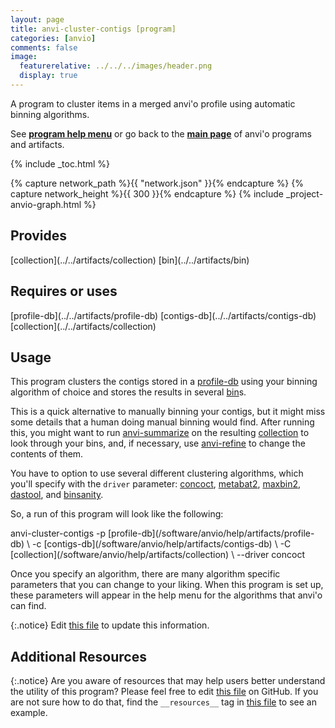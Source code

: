 ```yaml
---
layout: page
title: anvi-cluster-contigs [program]
categories: [anvio]
comments: false
image:
  featurerelative: ../../../images/header.png
  display: true
---
```


A program to cluster items in a merged anvi&#39;o profile using automatic binning algorithms.

See **[program help menu](../../../vignette#anvi-cluster-contigs)** or go back to the **[main page](../../)** of anvi'o programs and artifacts.


{% include _toc.html %}
<div id="svg" class="subnetwork"></div>
{% capture network_path %}{{ "network.json" }}{% endcapture %}
{% capture network_height %}{{ 300 }}{% endcapture %}
{% include _project-anvio-graph.html %}


## Provides

<p style="text-align: left" markdown="1"><span class="artifact-p">[collection](../../artifacts/collection)</span> <span class="artifact-p">[bin](../../artifacts/bin)</span></p>

## Requires or uses

<p style="text-align: left" markdown="1"><span class="artifact-r">[profile-db](../../artifacts/profile-db)</span> <span class="artifact-r">[contigs-db](../../artifacts/contigs-db)</span> <span class="artifact-r">[collection](../../artifacts/collection)</span></p>

## Usage


This program clusters the contigs stored in a <span class="artifact-n">[profile-db](/software/anvio/help/artifacts/profile-db)</span> using your binning algorithm of choice and stores the results in several <span class="artifact-n">[bin](/software/anvio/help/artifacts/bin)</span>s. 

This is a quick alternative to manually binning your contigs, but it might miss some details that a human doing manual binning would find. After running this, you might want to run <span class="artifact-n">[anvi-summarize](/software/anvio/help/programs/anvi-summarize)</span> on the resulting <span class="artifact-n">[collection](/software/anvio/help/artifacts/collection)</span> to look through your bins, and, if necessary, use <span class="artifact-n">[anvi-refine](/software/anvio/help/programs/anvi-refine)</span> to change the contents of them. 

You have to option to use several different clustering algorithms, which you'll specify with the `driver` parameter: [concoct](https://github.com/BinPro/CONCOCT/blob/develop/doc/source/index.rst), [metabat2](https://www.ncbi.nlm.nih.gov/pmc/articles/PMC6662567/), [maxbin2](https://academic.oup.com/bioinformatics/article/32/4/605/1744462), [dastool](https://github.com/cmks/DAS_Tool), and [binsanity](https://www.ncbi.nlm.nih.gov/pmc/articles/PMC5345454/). 

So, a run of this program will look like the following:

<div class="codeblock" markdown="1">
anvi&#45;cluster&#45;contigs &#45;p <span class="artifact&#45;n">[profile&#45;db](/software/anvio/help/artifacts/profile&#45;db)</span> \
                     &#45;c <span class="artifact&#45;n">[contigs&#45;db](/software/anvio/help/artifacts/contigs&#45;db)</span> \ 
                     &#45;C <span class="artifact&#45;n">[collection](/software/anvio/help/artifacts/collection)</span> \ 
                     &#45;&#45;driver concoct
</div>

Once you specify an algorithm, there are many algorithm specific parameters that you can change to your liking. When this program is set up, these parameters will appear in the help menu for the algorithms that anvi'o can find. 


{:.notice}
Edit [this file](https://github.com/merenlab/anvio/tree/master/anvio/docs/programs/anvi-cluster-contigs.md) to update this information.


## Additional Resources



{:.notice}
Are you aware of resources that may help users better understand the utility of this program? Please feel free to edit [this file](https://github.com/merenlab/anvio/tree/master/bin/anvi-cluster-contigs) on GitHub. If you are not sure how to do that, find the `__resources__` tag in [this file](https://github.com/merenlab/anvio/blob/master/bin/anvi-interactive) to see an example.
